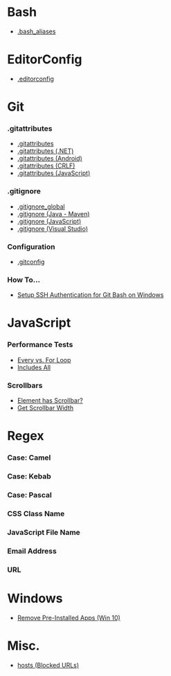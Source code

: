 # Bash

- [.bash_aliases](https://gist.github.com/bsara/f89ce808398a82705ff2)



# EditorConfig

- [.editorconfig](https://gist.github.com/bsara/371d526a09192708a079)



# Git

### .gitattributes

- [.gitattributes](https://gist.github.com/bsara/98a502255e01933dd24c)
- [.gitattributes (.NET)](https://gist.github.com/bsara/b197723d9d7d29fd2916)
- [.gitattributes (Android)](https://gist.github.com/bsara/f50bdb16bea8601faec9)
- [.gitattributes (CRLF)](https://gist.github.com/bsara/492da2a09f69b49202af)
- [.gitattributes (JavaScript)](https://gist.github.com/bsara/915921b0cc4a7def748c)

### .gitignore

- [.gitignore_global](https://gist.github.com/bsara/222298560def65c1a655)
- [.gitignore (Java - Maven)](https://gist.github.com/bsara/803d8623563cf62353773a7ab50dbb93)
- [.gitignore (JavaScript)](https://gist.github.com/bsara/35ade5031d120c08adad)
- [.gitignore (Visual Studio)](https://gist.github.com/bsara/d5912bfe2b9b22f2e425)

### Configuration

- [.gitconfig](https://gist.github.com/bsara/4a7069cc3319d1ec63d7cc4242921cc2)

### How To...

- [Setup SSH Authentication for Git Bash on Windows](https://gist.github.com/bsara/5c4d90db3016814a3d2fe38d314f9c23#setup-ssh-authentication-for-git-bash-on-windows)



# JavaScript

### Performance Tests

- [Every vs. For Loop](https://jsperf.com/every-vs-forloop)
- [Includes All](https://jsperf.com/includes-all)

### Scrollbars

- [Element has Scrollbar?](https://gist.github.com/bsara/be9b2a30ec7a629062a0e244771ab1ed)
- [Get Scrollbar Width](https://gist.github.com/bsara/c60dd6bbb04e0969221f607f0df68716)


# Regex

### Case: Camel
<script src="https://gist.github.com/bsara/c105f81448f0e4d5f9574d144e007711.js"></script>

### Case: Kebab
<script src="https://gist.github.com/bsara/fe9c7c4c227b735e02201d42a6b55934.js"></script>

### Case: Pascal
<script src="https://gist.github.com/bsara/1d421d6a63d9bc8d0ad3e677b1f2162e.js"></script>

### CSS Class Name
<script src="https://gist.github.com/bsara/688b32fc0f853f96f98000229b9f9baf.js"></script>

### JavaScript File Name
<script src="https://gist.github.com/bsara/c78a55e9fe2dd7a472d42f7187cb861b.js"></script>

### Email Address
<script src="https://gist.github.com/bsara/8313243.js"></script>

### URL
<script src="https://gist.github.com/bsara/8313247.js"></script>



# Windows

- [Remove Pre-Installed Apps (Win 10)](https://gist.github.com/bsara/be97dab52542e04813ff)



# Misc.

- [hosts (Blocked URLs)](https://gist.github.com/bsara/646b39f0e18afbd41559)

